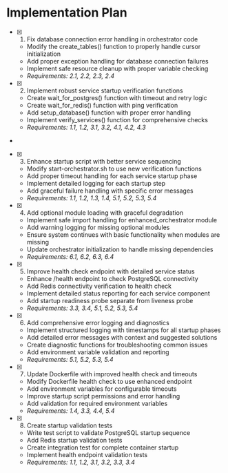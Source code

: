 # Implementation Plan

- [x] 1. Fix database connection error handling in orchestrator code








  - Modify the create_tables() function to properly handle cursor initialization
  - Add proper exception handling for database connection failures
  - Implement safe resource cleanup with proper variable checking
  - _Requirements: 2.1, 2.2, 2.3, 2.4_

- [x] 2. Implement robust service startup verification functions





  - Create wait_for_postgres() function with timeout and retry logic
  - Create wait_for_redis() function with ping verification
  - Add setup_database() function with proper error handling
  - Implement verify_services() function for comprehensive checks
  - _Requirements: 1.1, 1.2, 3.1, 3.2, 4.1, 4.2, 4.3_
-

- [x] 3. Enhance startup script with better service sequencing




  - Modify start-orchestrator.sh to use new verification functions
  - Add proper timeout handling for each service startup phase
  - Implement detailed logging for each startup step
  - Add graceful failure handling with specific error messages
  - _Requirements: 1.1, 1.2, 1.3, 1.4, 5.1, 5.2, 5.3, 5.4_

- [x] 4. Add optional module loading with graceful degradation





  - Implement safe import handling for enhanced_orchestrator module
  - Add warning logging for missing optional modules
  - Ensure system continues with basic functionality when modules are missing
  - Update orchestrator initialization to handle missing dependencies
  - _Requirements: 6.1, 6.2, 6.3, 6.4_

- [x] 5. Improve health check endpoint with detailed service status





  - Enhance /health endpoint to check PostgreSQL connectivity
  - Add Redis connectivity verification to health check
  - Implement detailed status reporting for each service component
  - Add startup readiness probe separate from liveness probe
  - _Requirements: 3.3, 3.4, 5.1, 5.2, 5.3, 5.4_

- [x] 6. Add comprehensive error logging and diagnostics





  - Implement structured logging with timestamps for all startup phases
  - Add detailed error messages with context and suggested solutions
  - Create diagnostic functions for troubleshooting common issues
  - Add environment variable validation and reporting
  - _Requirements: 5.1, 5.2, 5.3, 5.4_

- [x] 7. Update Dockerfile with improved health check and timeouts





  - Modify Dockerfile health check to use enhanced endpoint
  - Add environment variables for configurable timeouts
  - Improve startup script permissions and error handling
  - Add validation for required environment variables
  - _Requirements: 1.4, 3.3, 4.4, 5.4_

- [x] 8. Create startup validation tests












  - Write test script to validate PostgreSQL startup sequence
  - Add Redis startup validation tests
  - Create integration test for complete container startup
  - Implement health endpoint validation tests
  - _Requirements: 1.1, 1.2, 3.1, 3.2, 3.3, 3.4_